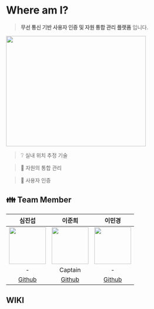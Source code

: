 # Where am I?
> __무선 통신 기반 사용자 인증 및 자원 통합 관리 플랫폼__ 입니다.  
<img src="https://user-images.githubusercontent.com/71700079/234256076-b1d16f60-fe76-4ea5-b996-967f9a7b02b8.png" width="380" height="300">

> :grey_question: 실내 위치 추정 기술  

> :wrench: 자원의 통합 관리  

> :closed_lock_with_key: 사용자 인증  

## :family: Team Member
<div align="center">

|심진섭|이준희|이민경|
|:-:|:-:|:-:|
|<img src="https://avatars.githubusercontent.com/u/71700079?s=400&u=9e9338f1a22b811003f826b00c9b797a01aea381&v=4" width="100" height="100">|<img src="https://avatars.githubusercontent.com/u/80378041?v=4" width="100" height="100">|<img src="https://avatars.githubusercontent.com/u/48466069?v=4" width="100" height="100">|
|-|Captain|-|
|[Github](https://github.com/Jinseop-Sim)|[Github](https://github.com/Jun2-Lee)|[Github](https://github.com/leemingyeong)|

</div>

## WIKI

